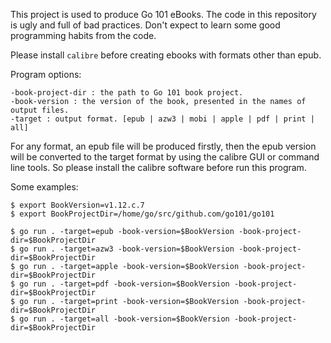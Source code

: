 This project is used to produce Go 101 eBooks.
The code in this repository is ugly and full of bad practices.
Don't expect to learn some good programming habits from the code.

Please install `calibre` before creating ebooks with formats other than epub.

Program options:
```
-book-project-dir : the path to Go 101 book project.
-book-version : the version of the book, presented in the names of output files.
-target : output format. [epub | azw3 | mobi | apple | pdf | print | all]
```

For any format, an epub file will be produced firstly,
then the epub version will be converted to the target format
by using the calibre GUI or command line tools.
So please install the calibre software before run this program.


Some examples:

```
$ export BookVersion=v1.12.c.7
$ export BookProjectDir=/home/go/src/github.com/go101/go101

$ go run . -target=epub -book-version=$BookVersion -book-project-dir=$BookProjectDir
$ go run . -target=azw3 -book-version=$BookVersion -book-project-dir=$BookProjectDir
$ go run . -target=apple -book-version=$BookVersion -book-project-dir=$BookProjectDir
$ go run . -target=pdf -book-version=$BookVersion -book-project-dir=$BookProjectDir
$ go run . -target=print -book-version=$BookVersion -book-project-dir=$BookProjectDir
$ go run . -target=all -book-version=$BookVersion -book-project-dir=$BookProjectDir
```
